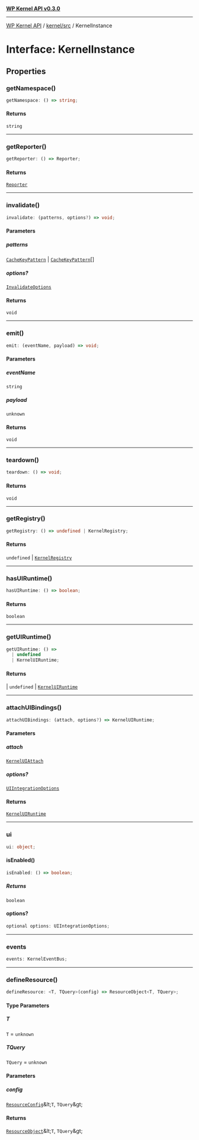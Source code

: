 [**WP Kernel API v0.3.0**](../../../README.md)

---

[WP Kernel API](../../../README.md) / [kernel/src](../README.md) / KernelInstance

# Interface: KernelInstance

## Properties

### getNamespace()

```ts
getNamespace: () => string;
```

#### Returns

`string`

---

### getReporter()

```ts
getReporter: () => Reporter;
```

#### Returns

[`Reporter`](../type-aliases/Reporter.md)

---

### invalidate()

```ts
invalidate: (patterns, options?) => void;
```

#### Parameters

##### patterns

[`CacheKeyPattern`](../type-aliases/CacheKeyPattern.md) | [`CacheKeyPattern`](../type-aliases/CacheKeyPattern.md)[]

##### options?

[`InvalidateOptions`](../type-aliases/InvalidateOptions.md)

#### Returns

`void`

---

### emit()

```ts
emit: (eventName, payload) => void;
```

#### Parameters

##### eventName

`string`

##### payload

`unknown`

#### Returns

`void`

---

### teardown()

```ts
teardown: () => void;
```

#### Returns

`void`

---

### getRegistry()

```ts
getRegistry: () => undefined | KernelRegistry;
```

#### Returns

`undefined` \| [`KernelRegistry`](../type-aliases/KernelRegistry.md)

---

### hasUIRuntime()

```ts
hasUIRuntime: () => boolean;
```

#### Returns

`boolean`

---

### getUIRuntime()

```ts
getUIRuntime: () =>
  | undefined
  | KernelUIRuntime;
```

#### Returns

\| `undefined`
\| [`KernelUIRuntime`](../@geekist/wp-kernel/data/interfaces/KernelUIRuntime.md)

---

### attachUIBindings()

```ts
attachUIBindings: (attach, options?) => KernelUIRuntime;
```

#### Parameters

##### attach

[`KernelUIAttach`](../type-aliases/KernelUIAttach.md)

##### options?

[`UIIntegrationOptions`](UIIntegrationOptions.md)

#### Returns

[`KernelUIRuntime`](../@geekist/wp-kernel/data/interfaces/KernelUIRuntime.md)

---

### ui

```ts
ui: object;
```

#### isEnabled()

```ts
isEnabled: () => boolean;
```

##### Returns

`boolean`

#### options?

```ts
optional options: UIIntegrationOptions;
```

---

### events

```ts
events: KernelEventBus;
```

---

### defineResource()

```ts
defineResource: <T, TQuery>(config) => ResourceObject<T, TQuery>;
```

#### Type Parameters

##### T

`T` = `unknown`

##### TQuery

`TQuery` = `unknown`

#### Parameters

##### config

[`ResourceConfig`](../type-aliases/ResourceConfig.md)\&lt;`T`, `TQuery`\&gt;

#### Returns

[`ResourceObject`](../type-aliases/ResourceObject.md)\&lt;`T`, `TQuery`\&gt;
